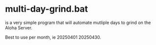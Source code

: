 

# multi-day-grind.bat 
is a very simple program that will automate mutliple days to grind on the Aloha Server. 

Best to use per month, ie 20250401 20250430. 
